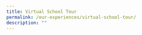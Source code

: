 ```yaml
---
title: Virtual School Tour
permalink: /our-experiences/virtual-school-tour/
description: ""
---
```

